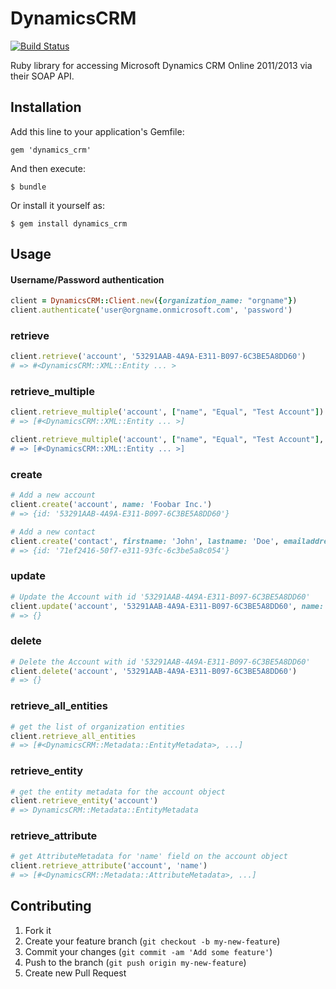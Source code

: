 # DynamicsCRM

[![Build Status](https://travis-ci.org/TinderBox/dynamics_crm.png)](https://travis-ci.org/TinderBox/dynamics_crm)

Ruby library for accessing Microsoft Dynamics CRM Online 2011/2013 via their SOAP API.

## Installation

Add this line to your application's Gemfile:

    gem 'dynamics_crm'

And then execute:

    $ bundle

Or install it yourself as:

    $ gem install dynamics_crm

## Usage


#### Username/Password authentication

```ruby
client = DynamicsCRM::Client.new({organization_name: "orgname"})
client.authenticate('user@orgname.onmicrosoft.com', 'password')
```

### retrieve

```ruby
client.retrieve('account', '53291AAB-4A9A-E311-B097-6C3BE5A8DD60')
# => #<DynamicsCRM::XML::Entity ... >
```

### retrieve_multiple

```ruby
client.retrieve_multiple('account', ["name", "Equal", "Test Account"])
# => [#<DynamicsCRM::XML::Entity ... >]

client.retrieve_multiple('account', ["name", "Equal", "Test Account"], ["Name, "CreatedBy"])
# => [#<DynamicsCRM::XML::Entity ... >]
```


### create

```ruby
# Add a new account
client.create('account', name: 'Foobar Inc.')
# => {id: '53291AAB-4A9A-E311-B097-6C3BE5A8DD60'}

# Add a new contact
client.create('contact', firstname: 'John', lastname: 'Doe', emailaddress1: "johndoe@mydomain.com")
# => {id: '71ef2416-50f7-e311-93fc-6c3be5a8c054'}
```

### update

```ruby
# Update the Account with id '53291AAB-4A9A-E311-B097-6C3BE5A8DD60'
client.update('account', '53291AAB-4A9A-E311-B097-6C3BE5A8DD60', name: 'Whizbang Corp')
# => {}
```

### delete

```ruby
# Delete the Account with id '53291AAB-4A9A-E311-B097-6C3BE5A8DD60'
client.delete('account', '53291AAB-4A9A-E311-B097-6C3BE5A8DD60')
# => {}
```

### retrieve_all_entities

```ruby
# get the list of organization entities
client.retrieve_all_entities
# => [#<DynamicsCRM::Metadata::EntityMetadata>, ...]
```

### retrieve_entity

```ruby
# get the entity metadata for the account object
client.retrieve_entity('account')
# => DynamicsCRM::Metadata::EntityMetadata
```

### retrieve_attribute

```ruby
# get AttributeMetadata for 'name' field on the account object
client.retrieve_attribute('account', 'name')
# => [#<DynamicsCRM::Metadata::AttributeMetadata>, ...]
```


## Contributing

1. Fork it
2. Create your feature branch (`git checkout -b my-new-feature`)
3. Commit your changes (`git commit -am 'Add some feature'`)
4. Push to the branch (`git push origin my-new-feature`)
5. Create new Pull Request
